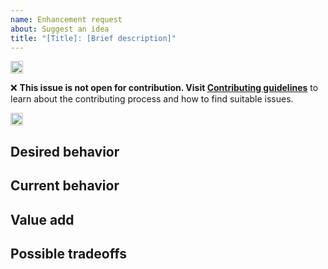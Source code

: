```yaml
---
name: Enhancement request
about: Suggest an idea
title: "[Title]: [Brief description]"
---
```


<!--

Note that anything written between these symbols will not appear in the actual, published issue. They serve as instructions for filling out this template.  Please use the 'preview' tab above this textbox to verify formatting before submitting.

Instructions:
- Start by replacing the content in "[Title]" and give a "[Brief description]" of the issue above
- Please remove any unused, optional sections below.

-->

<!-- DO NOT REMOVE THE HEADER -->
<!---HEADER START-->

<img height="20px" src="https://i.imgur.com/c7hUeb5.jpeg">

❌ **This issue is not open for contribution. Visit <a href="https://learningequality.org/contributing-to-our-open-code-base/" target="_blank">Contributing guidelines</a>** to learn about the contributing process and how to find suitable issues.

<img height="20px" src="https://i.imgur.com/c7hUeb5.jpeg">

<!---HEADER END-->

## Desired behavior
<!-- Briefly describe the behavior you would like to see -->


## Current behavior
<!-- Briefly describe the current behavior; you may include screenshots, code, and notes -->


## Value add
<!-- (Optional) Explain why this should be added or changed in KDS and where it could be used -->


## Possible tradeoffs
<!-- (Optional) Explain possible issues/costs that could arise - if any - from implementing this enhancement -->
